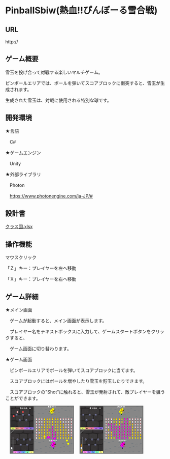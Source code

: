 # PinballSbiw(熱血!!ぴんぼーる雪合戦)

## URL

http://

## ゲーム概要

雪玉を投げ合って対戦する楽しいマルチゲーム。

ピンボールエリアでは、ボールを弾いてスコアブロックに衝突すると、雪玉が生成されます。

生成された雪玉は、対戦に使用される特別な球です。

## 開発環境

★言語

　C#

★ゲームエンジン

　Unity

★外部ライブラリ

　Photon
 
　https://www.photonengine.com/ja-JP/#

## 設計書

[クラス図.xlsx](./クラス図.xlsx)

## 操作機能

マウスクリック

「Ｚ」キー：プレイヤーを左へ移動

「Ｘ」キー：プレイヤーを右へ移動

## ゲーム詳細

★メイン画面

　ゲームが起動すると、メイン画面が表示します。
 
　プレイヤー名をテキストボックスに入力して、ゲームスタートボタンをクリックすると、
 
　ゲーム画面に切り替わります。

★ゲーム画面

　ピンボールエリアでボールを弾いてスコアブロックに当てます。

　スコアブロックにはボールを増やしたり雪玉を貯玉したりできます。

　スコアブロックの"Shot"に触れると、雪玉が発射されて、敵プレイヤーを狙うことができます。 

　<img src="./ゲーム画面1.png" alt="代替テキスト" width="40%" />
　<img src="./ゲーム画面2.png" alt="代替テキスト" width="40%" />
